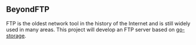 ## BeyondFTP

FTP is the oldest network tool in the history of the Internet and is still widely used in many areas. 
This project will develop an FTP server based on [go-storage].

[go-storage]: https://github.com/beyondstorage/go-storage/

